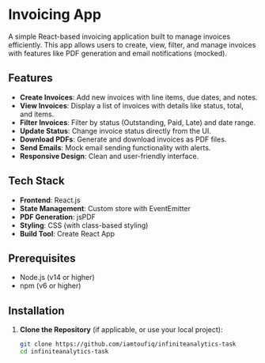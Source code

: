 # Invoicing App

A simple React-based invoicing application built to manage invoices efficiently. This app allows users to create, view, filter, and manage invoices with features like PDF generation and email notifications (mocked).

## Features

- **Create Invoices**: Add new invoices with line items, due dates, and notes.
- **View Invoices**: Display a list of invoices with details like status, total, and items.
- **Filter Invoices**: Filter by status (Outstanding, Paid, Late) and date range.
- **Update Status**: Change invoice status directly from the UI.
- **Download PDFs**: Generate and download invoices as PDF files.
- **Send Emails**: Mock email sending functionality with alerts.
- **Responsive Design**: Clean and user-friendly interface.

## Tech Stack

- **Frontend**: React.js
- **State Management**: Custom store with EventEmitter
- **PDF Generation**: jsPDF
- **Styling**: CSS (with class-based styling)
- **Build Tool**: Create React App

## Prerequisites

- Node.js (v14 or higher)
- npm (v6 or higher)

## Installation

1. **Clone the Repository** (if applicable, or use your local project):
   ```bash
   git clone https://github.com/iamtoufiq/infiniteanalytics-task
   cd infiniteanalytics-task
